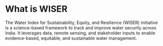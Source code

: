 # What is WISER

The Water Index for Sustainability, Equity, and Resilience (WISER) initiative is a science-based framework to track and improve water security across India. It leverages data, remote sensing, and stakeholder inputs to enable evidence-based, equitable, and sustainable water management.

